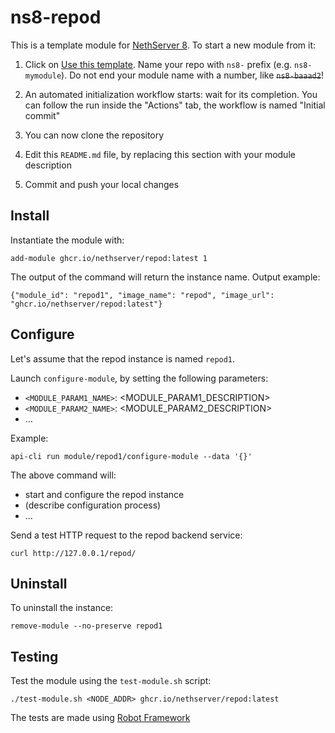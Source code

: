 # ns8-repod

This is a template module for [NethServer 8](https://github.com/NethServer/ns8-core).
To start a new module from it:

1. Click on [Use this template](https://github.com/NethServer/ns8-repod/generate).
   Name your repo with `ns8-` prefix (e.g. `ns8-mymodule`). 
   Do not end your module name with a number, like ~~`ns8-baaad2`~~!

1. An automated initialization workflow starts: wait for its completion.
   You can follow the run inside the "Actions" tab, the workflow is named "Initial commit"

1. You can now clone the repository

1. Edit this `README.md` file, by replacing this section with your module
   description

1. Commit and push your local changes

## Install

Instantiate the module with:

    add-module ghcr.io/nethserver/repod:latest 1

The output of the command will return the instance name.
Output example:

    {"module_id": "repod1", "image_name": "repod", "image_url": "ghcr.io/nethserver/repod:latest"}

## Configure

Let's assume that the repod instance is named `repod1`.

Launch `configure-module`, by setting the following parameters:
- `<MODULE_PARAM1_NAME>`: <MODULE_PARAM1_DESCRIPTION>
- `<MODULE_PARAM2_NAME>`: <MODULE_PARAM2_DESCRIPTION>
- ...

Example:

    api-cli run module/repod1/configure-module --data '{}'

The above command will:
- start and configure the repod instance
- (describe configuration process)
- ...

Send a test HTTP request to the repod backend service:

    curl http://127.0.0.1/repod/

## Uninstall

To uninstall the instance:

    remove-module --no-preserve repod1

## Testing

Test the module using the `test-module.sh` script:


    ./test-module.sh <NODE_ADDR> ghcr.io/nethserver/repod:latest

The tests are made using [Robot Framework](https://robotframework.org/)
